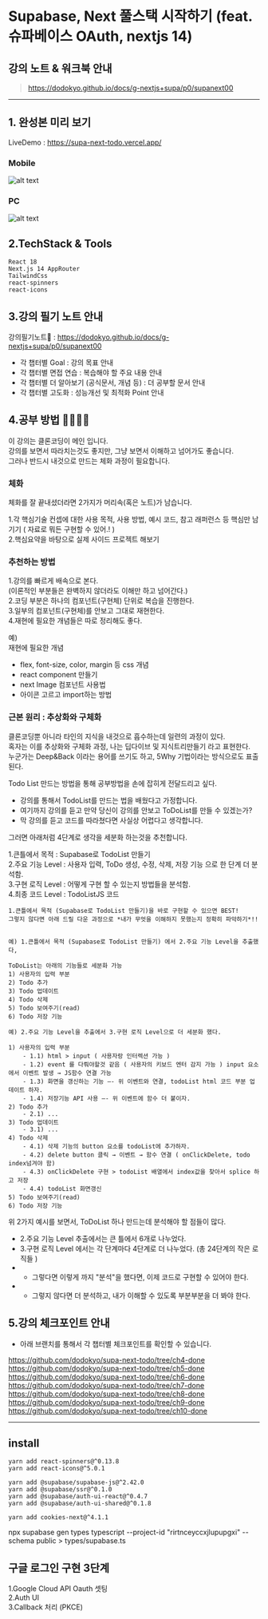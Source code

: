 # Supabase, Next 풀스택 시작하기 (feat. 슈파베이스 OAuth, nextjs 14)

## 강의 노트 & 워크북 안내   
>https://dodokyo.github.io/docs/g-nextjs+supa/p0/supanext00  

---

## 1. 완성본 미리 보기

LiveDemo : https://supa-next-todo.vercel.app/  

### Mobile
![alt text](image.png)
### PC
![alt text](image-1.png)


## 2.TechStack & Tools

```
React 18
Next.js 14 AppRouter
TailwindCss
react-spinners
react-icons  
```

## 3.강의 필기 노트 안내  

강의필기노트📌 : https://dodokyo.github.io/docs/g-nextjs+supa/p0/supanext00  

- 각 챕터별 Goal : 강의 목표 안내  
- 각 챕터별 면접 연습 : 복습해야 할 주요 내용 안내    
- 각 챕터별 더 알아보기 (공식문서, 개념 등) : 더 공부할 문서 안내    
- 각 챕터별 고도화 : 성능개선 및 최적화 Point 안내  

## 4.공부 방법 🌼🌼🌼🌼

이 강의는 클론코딩이 메인 입니다.  
강의를 보면서 따라치는것도 좋지만, 그냥 보면서 이해하고 넘어가도 좋습니다.   
그러나 반드시 내것으로 만드는 체화 과정이 필요합니다.   

### 체화 

체화를 잘 끝내셨더라면 2가지가 머리속(혹은 노트)가 남습니다.  

1.각 핵심기술 컨셉에 대한 사용 목적, 사용 방법, 예시 코드, 참고 래퍼런스 등 핵심만 남기기 ( 자료로 뭐든 구현할 수 있어.! )  
2.핵심요약을 바탕으로 실제 사이드 프로젝트 해보기  


### 추천하는 방법 

1.강의를 빠르게 배속으로 본다.   
(이론적인 부분들은 완벽하지 않더라도 이해만 하고 넘어간다.)   
2.코딩 부분은 하나의 컴포넌트(구현체) 단위로 복습을 진행한다.  
3.일부의 컴포넌트(구현체)를 안보고 그대로 재현한다.  
4.재현에 필요한 개념들은 따로 정리해도 좋다.  

예)  
재현에 필요한 개념  
- flex, font-size, color, margin 등 css 개념   
- react component 만들기  
- next Image 컴포넌트 사용법  
- 아이콘 고르고 import하는 방법  

### 근본 원리 : 추상화와 구체화  

클론코딩뿐 아니라 타인의 지식을 내것으로 흡수하는데 일련의 과정이 있다.  
혹자는 이를 추상화와 구체화 과정, 나는 딥다이브 및 지식트리만들기 라고 표현한다.  
누군가는 Deep&Back 이라는 용어를 쓰기도 하고, 5Why 기법이라는 방식으로도 표출된다.  

Todo List 만드는 방법을 통해 공부방법을 손에 잡히게 전달드리고 싶다.    
- 강의를 통해서 TodoList를 만드는 법을 배웠다고 가정합니다.   
- 여기까지 강의를 듣고 만약 당신이 강의를 안보고 ToDoList를 만들 수 있겠는가?   
- 막 강의를 듣고 코드를 따라쳤다면 사실상 어렵다고 생각합니다.  

그러면 아래처럼 4단계로 생각을 세분화 하는것을 추천합니다.  

1.큰틀에서 목적 : Supabase로 TodoList 만들기  
2.주요 기능 Level : 사용자 입력, ToDo 생성, 수정, 삭제, 저장 기능 으로 한 단계 더 분석함.   
3.구현 로직 Level : 어떻게 구현 할 수 있는지 방법들을 분석함.  
4.최종 코드 Level : TodoListJS 코드  

```
1.큰틀에서 목적 (Supabase로 TodoList 만들기)을 바로 구현할 수 있으면 BEST!  
그렇지 않다면 아래 드릴 다운 과정으로 *내가 무엇을 이해하지 못했는지 정확히 파악하기*!!


예) 1.큰틀에서 목적 (Supabase로 TodoList 만들기) 에서 2.주요 기능 Level을 추출했다,  

ToDoList는 아래의 기능들로 세분화 가능  
1) 사용자의 입력 부분  
2) Todo 추가
3) Todo 업데이트 
4) Todo 삭제
5) Todo 보여주기(read)
6) Todo 저장 기능
```

```
예) 2.주요 기능 Level을 추출에서 3.구현 로직 Level으로 더 세분화 했다.  

1) 사용자의 입력 부분  
    - 1.1) html > input ( 사용자랑 인터렉션 가능 )  
    - 1.2) event 를 다뤄야할것 같음 ( 사용자의 키보드 엔터 감지 가능 ) input 요소에서 이벤트 발생 → JS함수 연결 가능   
    - 1.3) 화면을 갱신하는 기능 —- 위 이벤트와 연결, todoList html 코드 부분 업데이트 하자.   
    - 1.4) 저장기능 API 사용 —- 위 이벤트에 함수 더 붙이자.  
2) Todo 추가
    - 2.1) ... 
3) Todo 업데이트 
    - 3.1) ... 
4) Todo 삭제
    - 4.1) 삭제 기능의 button 요소를 todoList에 추가하자.  
    - 4.2) delete button 클릭 → 이벤트 → 함수 연결 ( onClickDelete, todo index넘겨야 함)
    - 4.3) onClickDelete 구현 > todoList 배열에서 index값을 찾아서 splice 하고 저장  
    - 4.4) todoList 화면갱신
5) Todo 보여주기(read)
6) Todo 저장 기능
```

위 2가지 예시를 보면서, ToDoList 하나 만드는데 분석해야 할 점들이 많다.  
- 2.주요 기능 Level 추출에서는 큰 틀에서 6개로 나누었다.  
- 3.구현 로직 Level 에서는 각 단계마다 4단계로 더 나누었다. (총 24단계의 작은 로직들 )  
- * 그렇다면 이렇게 까지 "분석"을 했다면, 이제 코드로 구현할 수 있어야 한다. 
- * 그렇지 않다면 더 분석하고, 내가 이해할 수 있도록 부분부분을 더 봐야 한다.   


## 5.강의 체크포인트 안내  

- 아래 브랜치를 통해서 각 챕터별 체크포인트를 확인할 수 있습니다.  

https://github.com/dodokyo/supa-next-todo/tree/ch4-done  
https://github.com/dodokyo/supa-next-todo/tree/ch5-done
https://github.com/dodokyo/supa-next-todo/tree/ch6-done
https://github.com/dodokyo/supa-next-todo/tree/ch7-done
https://github.com/dodokyo/supa-next-todo/tree/ch8-done
https://github.com/dodokyo/supa-next-todo/tree/ch9-done
https://github.com/dodokyo/supa-next-todo/tree/ch10-done

---
## install 

```
yarn add react-spinners@^0.13.8  
yarn add react-icons@^5.0.1  

yarn add @supabase/supabase-js@^2.42.0  
yarn add @supabase/ssr@^0.1.0  
yarn add @supabase/auth-ui-react@^0.4.7  
yarn add @supabase/auth-ui-shared@^0.1.8  

yarn add cookies-next@^4.1.1  
```

npx supabase gen types typescript --project-id "rirtnceyccxjlupupgxi" --schema public > types/supabase.ts

## 구글 로그인 구현 3단계

1.Google Cloud API Oauth 셋팅  
2.Auth UI  
3.Callback 처리 (PKCE)  

